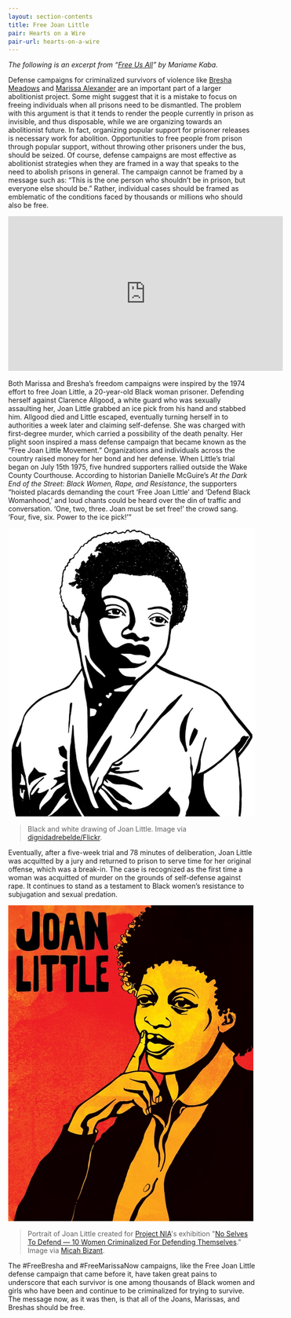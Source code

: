 ```yaml
---
layout: section-contents
title: Free Joan Little
pair: Hearts on a Wire
pair-url: hearts-on-a-wire
---
```


*The following is an excerpt from “*[*Free Us All*](https://thenewinquiry.com/free-us-all/)*” by Mariame Kaba.* 

Defense campaigns for criminalized survivors of violence like [Bresha Meadows](https://freebresha.wordpress.com) and [Marissa Alexander](https://www.freemarissanow.org) are an important part of a larger abolitionist project. Some might suggest that it is a mistake to focus on freeing individuals when all prisons need to be dismantled. The problem with this argument is that it tends to render the people currently in prison as invisible, and thus disposable, while we are organizing towards an abolitionist future. In fact, organizing popular support for prisoner releases is necessary work for abolition. Opportunities to free people from prison through popular support, without throwing other prisoners under the bus, should be seized.
Of course, defense campaigns are most effective as abolitionist strategies when they are framed in a way that speaks to the need to abolish prisons in general. The campaign cannot be framed by a message such as: “This is the one person who shouldn’t be in prison, but everyone else should be.” Rather, individual cases should be framed as emblematic of the conditions faced by thousands or millions who should also be free.

<iframe width="560" height="315" src="https://www.youtube.com/embed/9IWP3yQI0UQ" frameborder="0" allow="accelerometer; autoplay; encrypted-media; gyroscope; picture-in-picture" allowfullscreen></iframe>

Both Marissa and Bresha’s freedom campaigns were inspired by the 1974 effort to free Joan Little, a 20-year-old Black woman prisoner. Defending herself against Clarence Allgood, a white guard who was sexually assaulting her, Joan Little grabbed an ice pick from his hand and stabbed him. Allgood died and Little escaped, eventually turning herself in to authorities a week later and claiming self-defense. She was charged with first-degree murder, which carried a possibility of the death penalty. Her plight soon inspired a mass defense campaign that became known as the “Free Joan Little Movement.” Organizations and individuals across the country raised money for her bond and her defense. When Little’s trial began on July 15th 1975, five hundred supporters rallied outside the Wake County Courthouse. According to historian Danielle McGuire’s *At the Dark End of the Street: Black Women, Rape, and Resistance*, the supporters “hoisted placards demanding the court ‘Free Joan Little’ and ‘Defend Black Womanhood,’ and loud chants could be heard over the din of traffic and conversation. ‘One, two, three. Joan must be set free!’ the crowd sang. ‘Four, five, six. Power to the ice pick!’”

![Black and white drawing of Joan Little.](free-joan-little.jpg)
> Black and white drawing of Joan Little. Image via [dignidadrebelde/Flickr](https://www.flickr.com/photos/dignidadrebelde/30539190706/in/dateposted/).

Eventually, after a five-week trial and 78 minutes of deliberation, Joan Little was acquitted by a jury and returned to prison to serve time for her original offense, which was a break-in. The case is recognized as the first time a woman was acquitted of murder on the grounds of self-defense against rape. It continues to stand as a testament to Black women’s resistance to subjugation and sexual predation.

![Artistic portrait of Joan Little](joan-little-micah-bizant.jpg)
> Portrait of Joan Little created for [Project NIA](http://www.project-nia.org)'s exhibition "[No Selves To Defend — 10 Women Criminalized For Defending Themselves](https://noselves2defend.tumblr.com)." Image via [Micah Bizant](https://www.micahbazant.comhttps://www.micahbazant.com).

The #FreeBresha and #FreeMarissaNow campaigns, like the Free Joan Little defense campaign that came before it, have taken great pains to underscore that each survivor is one among thousands of Black women and girls who have been and continue to be criminalized for trying to survive. The message now, as it was then, is that all of the Joans, Marissas, and Breshas should be free. 
